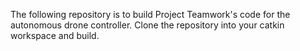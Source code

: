 The following repository is to build Project Teamwork's code for the autonomous drone controller. Clone the repository into your catkin workspace and build.  
